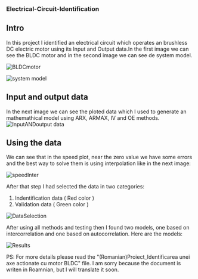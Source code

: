 ### Electrical-Circuit-Identification

## Intro

In this project I identified an electrical circuit which operates an brushless DC electric motor using its Input and Output data.In the first image we can see the BLDC motor and in the second image we can see de system model.

![BLDCmotor](https://user-images.githubusercontent.com/41568927/92150719-8672e280-ee28-11ea-8425-753d031743b6.JPG)

![system model](https://user-images.githubusercontent.com/41568927/92150760-98ed1c00-ee28-11ea-8f20-ac9f21333eef.JPG)

## Input and output data

In the next image we can see the ploted data which I used to generate an mathemathical model using ARX, ARMAX, IV and OE methods.
![InputANDoutput data](https://user-images.githubusercontent.com/41568927/92151118-42cca880-ee29-11ea-9349-f05e0ab8d2ae.JPG)

## Using the data

We can see that in the speed plot, near the zero value we have some errors and the best way to solve them is using interpolation like in the next image:

![speedInter](https://user-images.githubusercontent.com/41568927/92151412-bec6f080-ee29-11ea-94fa-4fee1d85f800.JPG)

After that step I had selected the data in two categories: 
1. Indentification data ( Red color )
2. Validation data ( Green color )
  
![DataSelection](https://user-images.githubusercontent.com/41568927/92151813-63493280-ee2a-11ea-8132-4569a2679d0e.JPG)

After using all methods and testing then I found two models, one based on intercorrelation and one based on autocorrelation. Here are the models:

![Results](https://user-images.githubusercontent.com/41568927/92152028-ba4f0780-ee2a-11ea-85a5-7b87258ba711.JPG)


PS: For more details please read the "(Romanian)Proiect_Identificarea unei axe actionate cu motor BLDC" file. I am sorry because the document is writen in Roamnian, but I will translate it soon.

